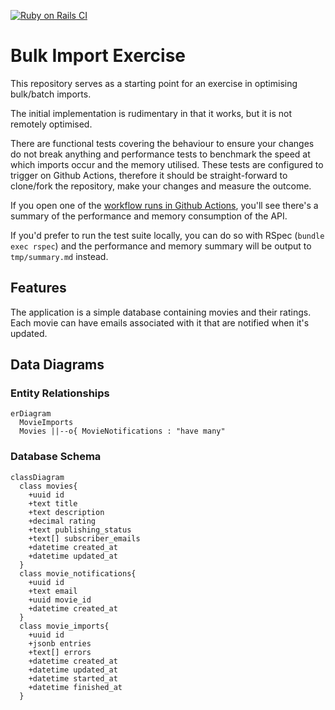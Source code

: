 [![Ruby on Rails CI](https://github.com/ryantownsend/bulk-import-exercise/actions/workflows/rubyonrails.yml/badge.svg)](https://github.com/ryantownsend/bulk-import-exercise/actions/workflows/rubyonrails.yml)

# Bulk Import Exercise

This repository serves as a starting point for an exercise in optimising bulk/batch imports.

The initial implementation is rudimentary in that it works, but it is not remotely optimised.

There are functional tests covering the behaviour to ensure your changes do not break anything and performance tests to benchmark the speed at which imports occur and the memory utilised. These tests are configured to trigger on Github Actions, therefore it should be straight-forward to clone/fork the repository, make your changes and measure the outcome.

If you open one of the [workflow runs in Github Actions](https://github.com/ryantownsend/bulk-import-exercise/actions/workflows/rubyonrails.yml), you'll see there's a summary of the performance and memory consumption of the API.

If you'd prefer to run the test suite locally, you can do so with RSpec (`bundle exec rspec`) and the performance and memory summary will be output to `tmp/summary.md` instead.

## Features

The application is a simple database containing movies and their ratings. Each movie can have emails associated with it that are notified when it's updated.

## Data Diagrams

### Entity Relationships

```mermaid
erDiagram
  MovieImports
  Movies ||--o{ MovieNotifications : "have many"
```

### Database Schema

```mermaid
classDiagram
  class movies{
    +uuid id
    +text title
    +text description
    +decimal rating
    +text publishing_status
    +text[] subscriber_emails
    +datetime created_at
    +datetime updated_at
  }
  class movie_notifications{
    +uuid id
    +text email
    +uuid movie_id
    +datetime created_at
  }
  class movie_imports{
    +uuid id
    +jsonb entries
    +text[] errors
    +datetime created_at
    +datetime updated_at
    +datetime started_at
    +datetime finished_at
  }
```
